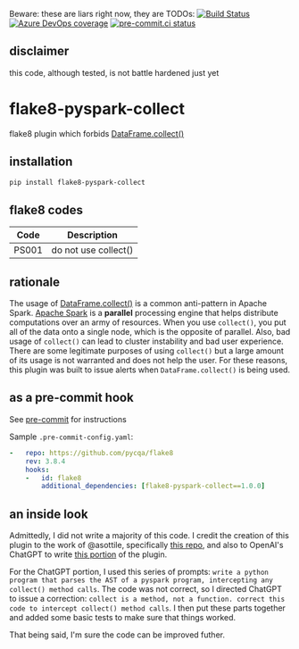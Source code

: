 Beware: these are liars right now, they are TODOs:
[![Build Status](https://dev.azure.com/chrisgrant0527/flake8/_apis/build/status/christophergrant.flake8-pyspark-collect?repoName=christophergrant%2Fflake8-pyspark-collect&branchName=main)](https://dev.azure.com/chrisgrant0527/flake8/_build/latest?definitionId=1&repoName=christophergrant%2Fflake8-pyspark-collect&branchName=main)[![Azure DevOps coverage](https://img.shields.io/azure-devops/coverage/asottile/asottile/69/main.svg)](https://dev.azure.com/asottile/asottile/_build/latest?definitionId=69&branchName=main)
[![pre-commit.ci status](https://results.pre-commit.ci/badge/github/asottile/flake8-match/main.svg)](https://results.pre-commit.ci/latest/github/asottile/flake8-match/main)

## disclaimer

this code, although tested, is not battle hardened just yet

flake8-pyspark-collect
============

flake8 plugin which forbids [DataFrame.collect()](https://spark.apache.org/docs/latest/api/python/reference/pyspark.sql/api/pyspark.sql.DataFrame.collect.html)

## installation

```bash
pip install flake8-pyspark-collect
```

## flake8 codes

| Code   | Description          |
|--------|----------------------|
| PS001 | do not use collect()  |

## rationale

The usage of [DataFrame.collect()](https://spark.apache.org/docs/latest/api/python/reference/pyspark.sql/api/pyspark.sql.DataFrame.collect.html) is a common anti-pattern in Apache Spark. [Apache Spark](https://spark.apache.org/) is a **parallel** processing engine that helps distribute computations over an army of resources. When you use `collect()`, you put all of the data onto a single node, which is the opposite of parallel. Also, bad usage of `collect()` can lead to cluster instability and bad user experience. There are some legitimate purposes of using `collect()` but a large amount of its usage is not warranted and does not help the user. For these reasons, this plugin was built to issue alerts when `DataFrame.collect()` is being used.

## as a pre-commit hook

See [pre-commit](https://github.com/pre-commit/pre-commit) for instructions

Sample `.pre-commit-config.yaml`:

```yaml
-   repo: https://github.com/pycqa/flake8
    rev: 3.8.4
    hooks:
    -   id: flake8
        additional_dependencies: [flake8-pyspark-collect==1.0.0]
```

## an inside look

Admittedly, I did not write a majority of this code. I credit the creation of this plugin to the work of @asottile, specifically [this repo](https://github.com/asottile/flake8-match), and also to OpenAI's ChatGPT to write [this portion](https://github.com/christophergrant/flake8-pyspark-collect/blob/main/flake8_collect.py#L16) of the plugin. 

For the ChatGPT portion, I used this series of prompts: `write a python program that parses the AST of a pyspark program, intercepting any collect() method calls`. The code was not correct, so I directed ChatGPT to issue a correction: `collect is a method, not a function. correct this code to intercept collect() method calls`. I then put these parts together and added some basic tests to make sure that things worked. 

That being said, I'm sure the code can be improved futher.
